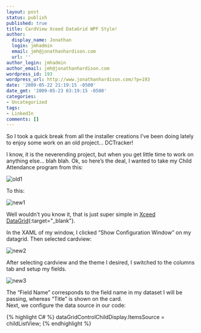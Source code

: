 ```yaml
---
layout: post
status: publish
published: true
title: CardView Xceed DataGrid WPF Style!
author:
  display_name: Jonathan
  login: jmhadmin
  email: jmh@jonathanhardison.com
  url: ''
author_login: jmhadmin
author_email: jmh@jonathanhardison.com
wordpress_id: 193
wordpress_url: http://www.jonathanhardison.com/?p=193
date: '2009-05-22 21:19:15 -0500'
date_gmt: '2009-05-23 03:19:15 -0500'
categories:
- Uncategorized
tags:
- LinkedIn
comments: []
---
```

So I took a quick break from all the installer creations I’ve been doing lately to enjoy some work on an old project… DCTracker!

I know, it is the neverending project, but when you get little time to work on anything else… blah blah. Ok, so here’s the deal, I wanted to take my Child Attendance program from this:

![old1]({{site.bas}}/imagecontent/2009/05/captureold.jpg)

To this:

![new1]({{site.base}}/imagecontent/2009/05/capturenew.jpg)

Well wouldn’t you know it, that is just super simple in [Xceed DataGrid](http://www.xceed.com){:target="_blank"}.

In the XAML of my window, I clicked “Show Configuration Window” on my datagrid.
Then selected cardview:

![new2]({{site.base}}/imagecontent/2009/05/capturecardviewconfig1.jpg)

After selecting cardview and the theme I desired, I switched to the columns tab and setup my fields.

![new3]({{site.base}}/imagecontent/2009/05/capturecolumns.jpg)

The “Field Name” corresponds to the field name in my dataset I will be passing, whereas “Title” is shown on the card.<br /> Next, we configure the data source in our code:

{% highlight C# %}
dataGridControlChildDisplay.ItemsSource = childListView;
{% endhighlight %}
